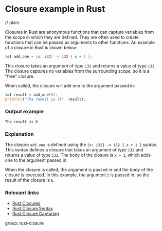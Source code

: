 # Closure example in Rust
// plain

Closures in Rust are anonymous functions that can capture variables from the scope in which they are defined. They are often used to create functions that can be passed as arguments to other functions. An example of a closure in Rust is shown below:
```rust
let add_one = |x: i32| -> i32 { x + 1 };
```
This closure takes an argument of type `i32` and returns a value of type `i32`. The closure captures no variables from the surrounding scope, so it is a "free" closure.

When called, the closure will add one to the argument passed in:

```rust
let result = add_one(5);
println!("The result is {}", result);
```

### Output example

```
The result is 6
```

### Explanation

The closure `add_one` is defined using the `|x: i32| -> i32 { x + 1 }` syntax. This syntax defines a closure that takes an argument of type `i32` and returns a value of type `i32`. The body of the closure is `x + 1`, which adds one to the argument passed in.

When the closure is called, the argument is passed in and the body of the closure is executed. In this example, the argument `5` is passed in, so the result of the closure is `6`.

### Relevant links

- [Rust Closures](https://doc.rust-lang.org/book/ch13-01-closures.html)
- [Rust Closure Syntax](https://doc.rust-lang.org/book/ch13-02-closure-syntax.html)
- [Rust Closure Capturing](https://doc.rust-lang.org/book/ch13-03-closure-capturing.html)

group: rust-closure